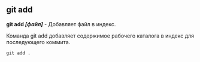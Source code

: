 ## git add

**git add *[файл]*** - Добавляет файл в индекс.

Команда git add добавляет содержимое рабочего каталога в индекс для последующего коммита.

```bash=
git add .
```